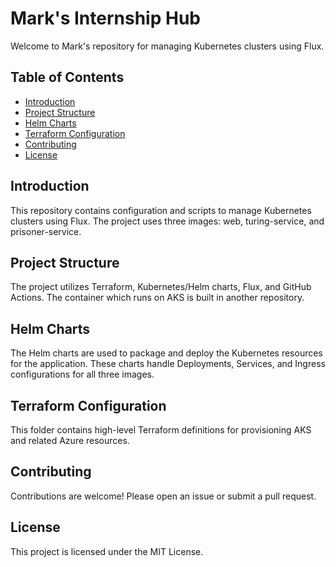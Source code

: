 # Mark's Internship Hub

Welcome to Mark's repository for managing Kubernetes clusters using Flux.

## Table of Contents

- [Introduction](#introduction)
- [Project Structure](#project-structure)
- [Helm Charts](#helm-charts)
- [Terraform Configuration](#terraform-configuration)
- [Contributing](#contributing)
- [License](#license)

## Introduction

This repository contains configuration and scripts to manage Kubernetes clusters using Flux. The project uses three images: web, turing-service, and prisoner-service.

## Project Structure

The project utilizes Terraform, Kubernetes/Helm charts, Flux, and GitHub Actions. The container which runs on AKS is built in another repository.

## Helm Charts

The Helm charts are used to package and deploy the Kubernetes resources for the application. These charts handle Deployments, Services, and Ingress configurations for all three images.

## Terraform Configuration

This folder contains high-level Terraform definitions for provisioning AKS and related Azure resources.

## Contributing

Contributions are welcome! Please open an issue or submit a pull request.

## License

This project is licensed under the MIT License.
